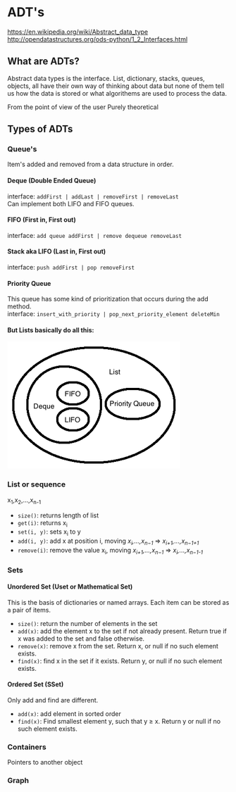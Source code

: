# ADT's
https://en.wikipedia.org/wiki/Abstract_data_type
http://opendatastructures.org/ods-python/1_2_Interfaces.html

## What are ADTs?

Abstract data types is the interface. List, dictionary, stacks, queues, objects, all have their own way of thinking about data but none of them tell us how the data is stored or what algorithems are used to process the data.

From the point of view of the user
Purely theoretical

## Types of ADTs

### Queue's
Item's added and removed from a data structure in order.

#### Deque (Double Ended Queue)
interface: `addFirst | addLast | removeFirst | removeLast`  
Can implement both LIFO and FIFO queues.

#### FIFO (First in, First out)
interface: `add queue addFirst | remove dequeue removeLast`

#### Stack aka LIFO (Last in, First out)
interface: `push addFirst | pop removeFirst`

#### Priority Queue
This queue has some kind of prioritization that occurs during the add method.  
interface: `insert_with_priority | pop_next_priority_element deleteMin`

#### But Lists basically do all this:

![list deque and queue](img/list-deque-queue.png "list deque and queue")

### List or sequence
x<sub>1</sub>,x<sub>2</sub>,...,x<sub>n-1</sub>
 - `size()`: returns length of list
 - `get(i)`: returns x<sub>i</sub>
 - `set(i, y)`: sets x<sub>i</sub> to y
 - `add(i, y)`: add x at position i, moving _x<sub>i</sub>,...,x<sub>n−1</sub>_ => _x<sub>i+1</sub>,...,x<sub>n−1+1</sub>_
 - `remove(i)`: remove the value x<sub>i</sub>, moving _x<sub>i+1</sub>,...,x<sub>n−1</sub>_ => _x<sub>i</sub>,...,x<sub>n−1-1</sub>_

### Sets

#### Unordered Set (Uset or Mathematical Set)
This is the basis of dictionaries or named arrays. Each item can be stored as a pair of items.

- `size()`: return the number of elements in the set
- `add(x)`: add the element x to the set if not already present. Return true if x was added to the set and false otherwise.
- `remove(x)`: remove x from the set. Return x, or null if no such element exists.
- `find(x)`: find x in the set if it exists. Return y, or null if no such element exists.


#### Ordered Set (SSet)
Only add and find are different.
- `add(x)`: add element in sorted order
- `find(x)`: Find smallest element y, such that y ≥ x. Return y or null if no such element exists.

### Containers
Pointers to another object

### Graph


